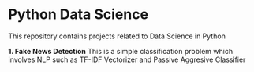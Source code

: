 # Python Data Science

This repository contains projects related to Data Science in Python

**1. Fake News Detection**
This is a simple classification problem which involves NLP such as TF-IDF Vectorizer and Passive Aggresive Classifier
